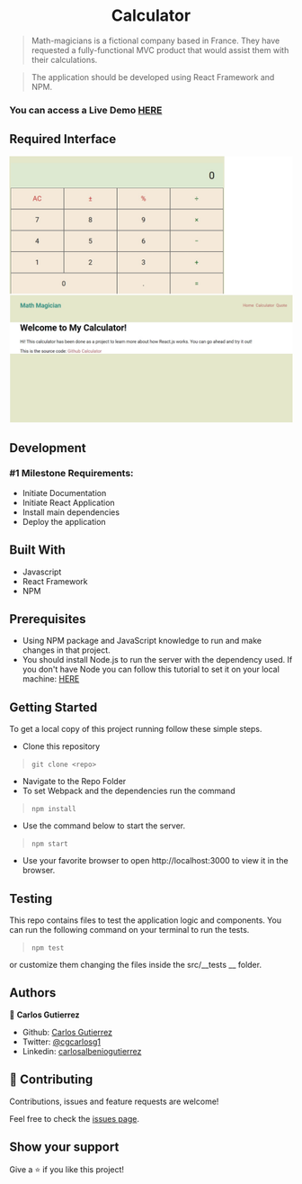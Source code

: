 <h1 align="center"> Calculator </h1>


> Math-magicians is a fictional company based in France. They have requested a fully-functional MVC product that would assist them with their calculations.

> The application should be developed using React Framework and NPM. 


### You can access a Live Demo [HERE](https://app-calculator1978.herokuapp.com/)

## Required Interface

![Screenshot](./public/screenshot.jpg)

## Development

### #1 Milestone Requirements:
 - Initiate Documentation
 - Initiate React Application
 - Install main dependencies
 - Deploy the application
## Built With

- Javascript
- React Framework
- NPM


## Prerequisites

- Using NPM package and JavaScript knowledge to run and make changes in that project.
- You should install Node.js to run the server with the dependency used. If you don't have Node you can follow this tutorial to set it on your local machine: [HERE](https://www.w3schools.com/nodejs/default.asp)


## Getting Started

To get a local copy of this project running follow these simple steps.

- Clone this repository
 > `git clone <repo>`
- Navigate to the Repo Folder
- To set Webpack and the dependencies run the command
> `npm install`
- Use the command below to start the server. 
> `npm start`
- Use your favorite browser to open http://localhost:3000 to view it in the browser.

## Testing

This repo contains files to test the application logic and components.
You can run the following command on your terminal to run the tests.

> `npm test`

or customize them changing the files inside the src/__tests __ folder.

## Authors

👤 **Carlos Gutierrez**

- Github: [Carlos Gutierrez](https://github.com/cgcarlosg)
- Twitter: [@cgcarlosg1](https://twitter.com/cgcarlosg1)
- Linkedin: [carlosalbeniogutierrez](https://www.linkedin.com/in/carlosalbeniogutierrez/)


## 🤝 Contributing

Contributions, issues and feature requests are welcome!

Feel free to check the [issues page](https://github.com/cgcarlosg/app-calculator1978/issues).


## Show your support

Give a ⭐️ if you like this project!
